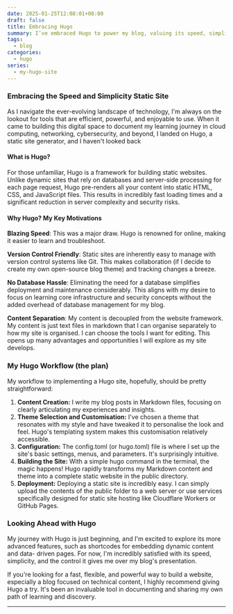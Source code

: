 ```yaml
---
date: 2025-01-25T12:08:01+08:00
draft: false
title: Embracing Hugo
summary: I’ve embraced Hugo to power my blog, valuing its speed, simplicity, and security over database-driven platforms. Writing in Markdown, version control integration, and easy deployment make it perfect for documenting my journey in cloud, networking, and cybersecurity. Hugo keeps the focus on learning and sharing—not maintenance headaches.
tags:
  - blog
categories:
  - hugo
series:
  - my-hugo-site
---
```


### Embracing the Speed and Simplicity Static Site 

As I navigate the ever-evolving landscape of technology, I'm always on the
lookout for tools that are efficient, powerful, and enjoyable to use. When it
came to building this digital space to document my learning journey in cloud
computing, networking, cybersecurity, and beyond, I landed on Hugo, a static
site generator, and I haven't looked back

#### What is Hugo?

For those unfamiliar, Hugo is a framework for building static websites. Unlike
dynamic sites that rely on databases and server-side processing for each page
request, Hugo pre-renders all your content into static HTML, CSS, and JavaScript
files. This results in incredibly fast loading times and a significant reduction
in server complexity and security risks.

#### Why Hugo? My Key Motivations

**Blazing Speed**: This was a major draw. Hugo is renowned for
online, making it easier to learn and troubleshoot.

**Version Control Friendly**: Static sites are inherently easy to manage with
version control systems like Git. This makes collaboration (if I  decide to create my own open-source  blog theme) and tracking changes a breeze.

**No Database Hassle**: Eliminating the need for a database simplifies
deployment and maintenance considerably. This aligns with my desire to focus on
learning core infrastructure and security concepts without the added overhead
of database management for my blog.

**Content Separation**:  My content is decoupled from the website framework.   My content is just text files in markdown that I can organise separately to how my site is organised.  I can choose the tools I want for editing.  This opens up many advantages and opportunities I will explore as my site develops.

### My Hugo Workflow (the plan)

My workflow to implementing a Hugo site, hopefully, should be pretty straightforward:

1. **Content Creation:** I write my blog posts in Markdown files, focusing on
   clearly articulating my experiences and insights.
2. **Theme Selection and Customisation:** I've chosen a theme that resonates with my
   style and have tweaked it to personalise the look and feel.  Hugo's templating system makes this customisation relatively accessible.
3. **Configuration:** The config.toml (or hugo.toml) file is where I set up the site's basic
   settings, menus, and parameters. It's surprisingly intuitive.
4. **Building the Site:** With a simple hugo command in the terminal, the magic
   happens! Hugo rapidly transforms my Markdown content and theme into a complete
   static website in the public directory.
5. **Deployment:** Deploying a static site is incredibly easy. I can simply upload
   the contents of the public folder to a web server or use services specifically
   designed for static site hosting like Cloudflare Workers or GitHub Pages.

### Looking Ahead with Hugo

My journey with Hugo is just beginning, and I'm excited to explore its more
advanced features, such as shortcodes for embedding dynamic content and data-
driven pages. For now, I'm incredibly satisfied with its speed, simplicity, and
the control it gives me over my blog's presentation.

If you're looking for a fast, flexible, and powerful way to build a website,
especially a blog focused on technical content, I highly recommend giving Hugo a
try. It's been an invaluable tool in documenting and sharing my own path of
learning and discovery.

---
